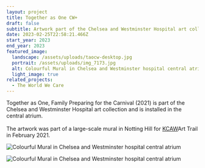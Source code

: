 ```yaml
---
layout: project
title: Together as One CW+
draft: false
subtitle: Artwork part of the Chelsea and Westminster Hospital art collection
date: 2023-02-25T22:58:21.466Z
start_year: 2023
end_year: 2023
featured_image:
  landscape: /assets/uploads/taocw-desktop.jpg
  portrait: /assets/uploads/img_7173.jpg
  alt: Colourful Mural in Chelsea and Westminster hospital central atrium
  light_image: true
related_projects:
  - The World We Care
---
```

Together as One, Family Preparing for the Carnival (2021) is part of the Chelsea and Westminster Hospital art collection and is installed in the central atrium.\
\
The artwork was part of a large-scale mural in Notting Hill for [KCAW](https://www.instagram.com/kcawlondon/)Art Trail in February 2021. 

![Colourful Mural in Chelsea and Westminster hospital central atrium](/assets/uploads/img_9235.jpg)

![Colourful Mural in Chelsea and Westminster hospital central atrium](/assets/uploads/img_7173.jpg)